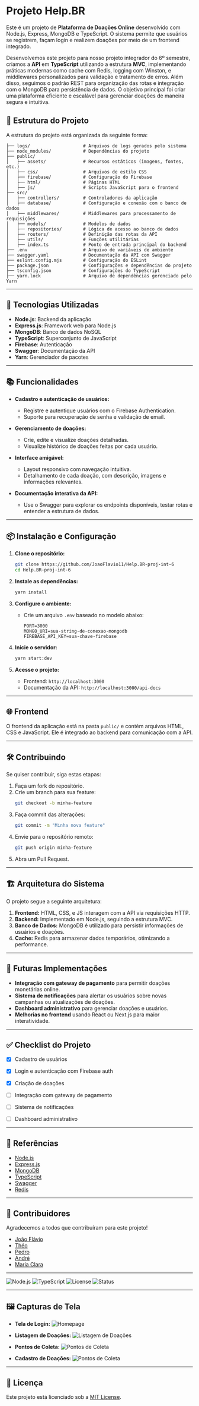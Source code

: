 # Projeto Help.BR

Este é um projeto de **Plataforma de Doações Online** desenvolvido com Node.js, Express, MongoDB e TypeScript. O sistema permite que usuários se registrem, façam login e realizem doações por meio de um frontend integrado.

Desenvolvemos este projeto para nosso projeto integrador do 6º semestre, criamos a **API** em **TypeScript** utilizando a estrutura **MVC**, implementando práticas modernas como cache com Redis, logging com Winston, e middlewares personalizados para validação e tratamento de erros. Além disso, seguimos o padrão REST para organização das rotas e integração com o MongoDB para persistência de dados. O objetivo principal foi criar uma plataforma eficiente e escalável para gerenciar doações de maneira segura e intuitiva.

## 📁 Estrutura do Projeto

A estrutura do projeto está organizada da seguinte forma:

```
├── logs/                    # Arquivos de logs gerados pelo sistema
├── node_modules/            # Dependências do projeto
├── public/
│   ├── assets/              # Recursos estáticos (imagens, fontes, etc.)
│   ├── css/                 # Arquivos de estilo CSS
│   ├── firebase/            # Configuração do Firebase
│   ├── html/                # Páginas HTML
│   ├── js/                  # Scripts JavaScript para o frontend
├── src/
│   ├── controllers/         # Controladores da aplicação
│   ├── database/            # Configuração e conexão com o banco de dados
│   ├── middlewares/         # Middlewares para processamento de requisições
│   ├── models/              # Modelos de dados
│   ├── repositories/        # Lógica de acesso ao banco de dados
│   ├── routers/             # Definição das rotas da API
│   ├── utils/               # Funções utilitárias
│   ├── index.ts             # Ponto de entrada principal do backend
├── .env                     # Arquivo de variáveis de ambiente
├── swagger.yaml             # Documentação da API com Swagger
├── eslint.config.mjs        # Configuração do ESLint
├── package.json             # Configurações e dependências do projeto
├── tsconfig.json            # Configurações do TypeScript
├── yarn.lock                # Arquivo de dependências gerenciado pelo Yarn
```

---

## 🚀 Tecnologias Utilizadas

- **Node.js**: Backend da aplicação
- **Express.js**: Framework web para Node.js
- **MongoDB**: Banco de dados NoSQL
- **TypeScript**: Superconjunto de JavaScript
- **Firebase**: Autenticação
- **Swagger**: Documentação da API
- **Yarn**: Gerenciador de pacotes

---

## 📚 Funcionalidades

- **Cadastro e autenticação de usuários:**
  - Registre e autentique usuários com o Firebase Authentication.
  - Suporte para recuperação de senha e validação de email.

- **Gerenciamento de doações:**
  - Crie, edite e visualize doações detalhadas.
  - Visualize histórico de doações feitas por cada usuário.

- **Interface amigável:**
  - Layout responsivo com navegação intuitiva.
  - Detalhamento de cada doação, com descrição, imagens e informações relevantes.

- **Documentação interativa da API:**
  - Use o Swagger para explorar os endpoints disponíveis, testar rotas e entender a estrutura de dados.


---

## 📦 Instalação e Configuração

1. **Clone o repositório:**
   ```bash
   git clone https://github.com/JoaoFlavio11/Help.BR-proj-int-6
   cd Help.BR-proj-int-6
   ```

2. **Instale as dependências:**
   ```bash
   yarn install
   ```

3. **Configure o ambiente:**
   - Crie um arquivo `.env` baseado no modelo abaixo:
     ```
     PORT=3000
     MONGO_URI=sua-string-de-conexao-mongodb
     FIREBASE_API_KEY=sua-chave-firebase
     ```

4. **Inicie o servidor:**
   ```bash
   yarn start:dev
   ```

5. **Acesse o projeto:**
   - Frontend: `http://localhost:3000`
   - Documentação da API: `http://localhost:3000/api-docs`

---

## 🌐 Frontend

O frontend da aplicação está na pasta `public/` e contém arquivos HTML, CSS e JavaScript. Ele é integrado ao backend para comunicação com a API.

---

## 🛠️ Contribuindo

Se quiser contribuir, siga estas etapas:

1. Faça um fork do repositório.
2. Crie um branch para sua feature:
   ```bash
   git checkout -b minha-feature
   ```
3. Faça commit das alterações:
   ```bash
   git commit -m "Minha nova feature"
   ```
4. Envie para o repositório remoto:
   ```bash
   git push origin minha-feature
   ```
5. Abra um Pull Request.

---

## 🏗️ Arquitetura do Sistema

O projeto segue a seguinte arquitetura:

1. **Frontend:** HTML, CSS, e JS interagem com a API via requisições HTTP.
2. **Backend:** Implementado em Node.js, seguindo a estrutura MVC.
3. **Banco de Dados:** MongoDB é utilizado para persistir informações de usuários e doações.
4. **Cache:** Redis para armazenar dados temporários, otimizando a performance.

---

## 🔮 Futuras Implementações

- **Integração com gateway de pagamento** para permitir doações monetárias online.
- **Sistema de notificações** para alertar os usuários sobre novas campanhas ou atualizações de doações.
- **Dashboard administrativo** para gerenciar doações e usuários.
- **Melhorias no frontend** usando React ou Next.js para maior interatividade.

---

## ✅ Checklist do Projeto

- [x] Cadastro de usuários
- [x] Login e autenticação com Firebase auth
- [x] Criação de doações
- [ ] Integração com gateway de pagamento
- [ ] Sistema de notificações
- [ ] Dashboard administrativo


---

## 📎 Referências

- [Node.js](https://nodejs.org/)
- [Express.js](https://expressjs.com/)
- [MongoDB](https://www.mongodb.com/)
- [TypeScript](https://www.typescriptlang.org/)
- [Swagger](https://swagger.io/)
- [Redis](https://redis.io/)

---

## 👥 Contribuidores

Agradecemos a todos que contribuíram para este projeto!

- [João Flávio](https://github.com/JoaoFlavio11)
- [Théo](https://github.com/TheoGomesrQLZ)
- [Pedro](https://github.com/BastosP)
- [André](https://github.com/Andreizsoares)
- [Maria Clara](https://github.com/clarinhaThomaz)

---

![Node.js](https://img.shields.io/badge/node.js-16.x-brightgreen)
![TypeScript](https://img.shields.io/badge/typescript-4.x-blue)
![License](https://img.shields.io/badge/license-MIT-brightgreen)
![Status](https://img.shields.io/badge/status-Em%20desenvolvimento-orange)

---

## 🖼️ Capturas de Tela

- **Tela de Login:**
  ![Homepage](./public/assets/screenshots/homepage.png)

- **Listagem de Doações:**
  ![Listagem de Doações](./public/assets/screenshots/donations.png)

- **Pontos de Coleta:**
  ![Pontos de Coleta](./public/assets/screenshots/pontos.png)

- **Cadastro de Doações:**
  ![Pontos de Coleta](./public/assets/screenshots/cadastroDoação.png)

---


## 📝 Licença

Este projeto está licenciado sob a [MIT License](LICENSE).

